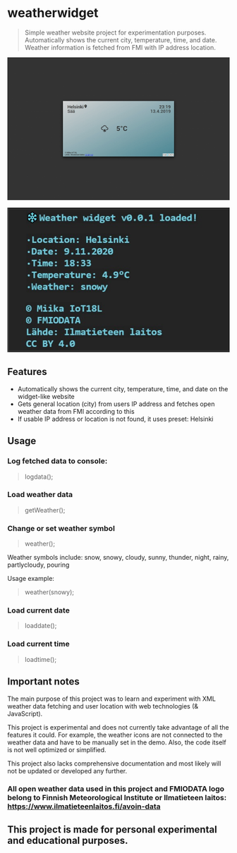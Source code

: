 # weatherwidget
> Simple weather website project for experimentation purposes. Automatically shows the current city, temperature, time, and date. Weather information is fetched from FMI with IP address location.


![alt text](https://github.com/miikaw/weatherwidget/blob/main/imgs/WeatherSymbols.gif?raw=true)

![alt text](https://github.com/miikaw/weatherwidget/blob/main/imgs/WidgetConsoleLog.jpg?raw=true)


## Features

* Automatically shows the current city, temperature, time, and date on the widget-like website
* Gets general location (city) from users IP address and fetches open weather data from FMI according to this
* If usable IP address or location is not found, it uses preset: Helsinki




## Usage

### Log fetched data to console:
> logdata();



### Load weather data
> getWeather();



### Change or set weather symbol
> weather();

Weather symbols include: snow, snowy, cloudy, sunny, thunder, night, rainy, partlycloudy, pouring

Usage example:
> weather(snowy);



### Load current date
> loaddate();



### Load current time
> loadtime();



## Important notes

The main purpose of this project was to learn and experiment with XML weather data fetching and user location with web technologies (& JavaScript).

This project is experimental and does not currently take advantage of all the features it could. For example, the weather icons are not connected to the weather data and have to be manually set in the demo. Also, the code itself is not well optimized or simplified.

This project also lacks comprehensive documentation and most likely will not be updated or developed any further.


### All open weather data used in this project and FMIODATA logo belong to Finnish Meteorological Institute or Ilmatieteen laitos: https://www.ilmatieteenlaitos.fi/avoin-data

## This project is made for personal experimental and educational purposes.
